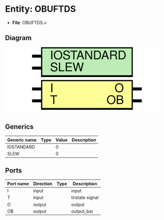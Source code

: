 # Entity: OBUFTDS

- **File**: OBUFTDS.v
## Diagram

![Diagram](OBUFTDS.svg "Diagram")
## Generics

| Generic name | Type | Value | Description |
| ------------ | ---- | ----- | ----------- |
| IOSTANDARD   |      | 0     |             |
| SLEW         |      | 0     |             |
## Ports

| Port name | Direction | Type | Description     |
| --------- | --------- | ---- | --------------- |
| I         | input     |      | input           |
| T         | input     |      | tristate signal |
| O         | output    |      | output          |
| OB        | output    |      | output_bar      |
